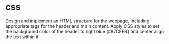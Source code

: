 # css
Design and implement an HTML structure for the webpage, including appropriate tags for the header and main content. Apply CSS styles to set the background color of the header to light blue (#87CEEB) and center align the text within it
